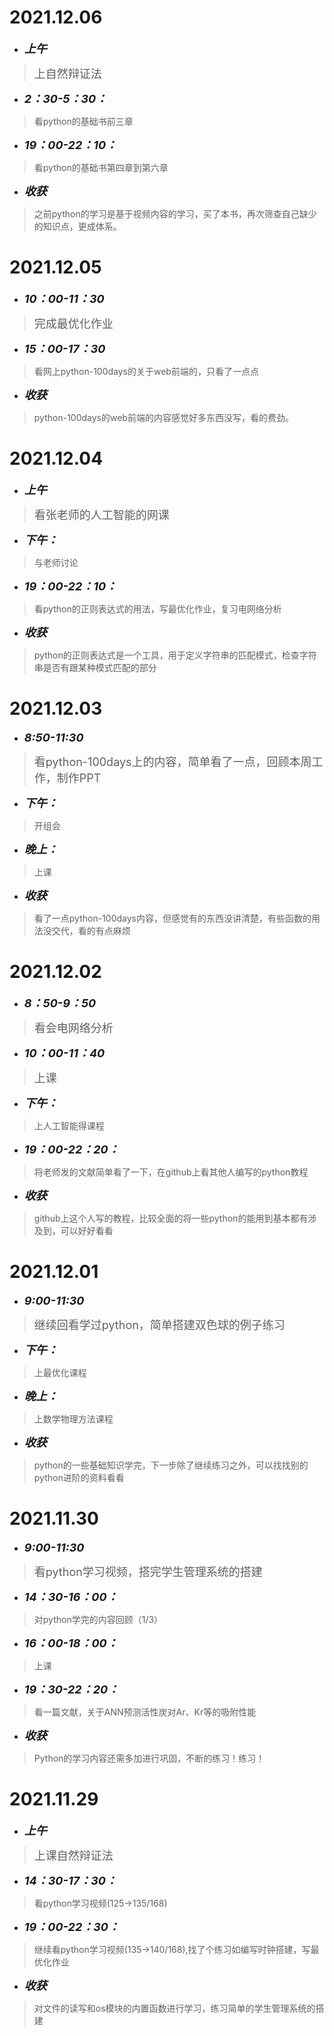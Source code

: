 #  2021.12.06
* <font size=4>__*上午*__</font>
> <font size=4>上自然辩证法</font>
* <font size=4>__*2：30-5：30：*__</font>
>看python的基础书前三章
* <font size=4>__*19：00-22：10：*__</font>
>看python的基础书第四章到第六章
* <font size=4>__*收获*__</font>
>之前python的学习是基于视频内容的学习，买了本书，再次筛查自己缺少的知识点，更成体系。

#  2021.12.05
* <font size=4>__*10：00-11：30*__</font>
> <font size=4>完成最优化作业</font>
* <font size=4>__*15：00-17：30*__</font>
>看网上python-100days的关于web前端的，只看了一点点
* <font size=4>__*收获*__</font>
>python-100days的web前端的内容感觉好多东西没写，看的费劲。

#  2021.12.04
* <font size=4>__*上午*__</font>
> <font size=4>看张老师的人工智能的网课</font>
* <font size=4>__*下午：*__</font>
>与老师讨论
* <font size=4>__*19：00-22：10：*__</font>
>看python的正则表达式的用法，写最优化作业，复习电网络分析
* <font size=4>__*收获*__</font>
>python的正则表达式是一个工具，用于定义字符串的匹配模式，检查字符串是否有跟某种模式匹配的部分
#  2021.12.03
* <font size=4>__*8:50-11:30*__</font>
> <font size=4>看python-100days上的内容，简单看了一点，回顾本周工作，制作PPT</font>
* <font size=4>__*下午：*__</font>
>开组会
* <font size=4>__*晚上：*__</font>
>上课
* <font size=4>__*收获*__</font>
>看了一点python-100days内容，但感觉有的东西没讲清楚，有些函数的用法没交代，看的有点麻烦

#  2021.12.02
* <font size=4>__*8：50-9：50*__</font>
> <font size=4>看会电网络分析</font>
* <font size=4>__*10：00-11：40*__</font>
> <font size=4>上课</font>
* <font size=4>__*下午：*__</font>
>上人工智能得课程
* <font size=4>__*19：00-22：20：*__</font>
>将老师发的文献简单看了一下，在github上看其他人编写的python教程
* <font size=4>__*收获*__</font>
>github上这个人写的教程，比较全面的将一些python的能用到基本都有涉及到，可以好好看看


#  2021.12.01
* <font size=4>__*9:00-11:30*__</font>
> <font size=4>继续回看学过python，简单搭建双色球的例子练习</font>
* <font size=4>__*下午：*__</font>
>上最优化课程
* <font size=4>__*晚上：*__</font>
>上数学物理方法课程
* <font size=4>__*收获*__</font>
>python的一些基础知识学完，下一步除了继续练习之外，可以找找别的python进阶的资料看看

#  2021.11.30
* <font size=4>__*9:00-11:30*__</font>
> <font size=4>看python学习视频，搭完学生管理系统的搭建</font>
* <font size=4>__*14：30-16：00：*__</font>
>对python学完的内容回顾（1/3）
* <font size=4>__*16：00-18：00：*__</font>
>上课
* <font size=4>__*19：30-22：20：*__</font>
>看一篇文献，关于ANN预测活性炭对Ar、Kr等的吸附性能
* <font size=4>__*收获*__</font>
>Python的学习内容还需多加进行巩固，不断的练习！练习！

#  2021.11.29
* <font size=4>__*上午*__</font>
> <font size=4>上课自然辩证法</font>
* <font size=4>__*14：30-17：30：*__</font>
>看python学习视频(125->135/168)
* <font size=4>__*19：00-22：30：*__</font>
>继续看python学习视频(135->140/168),找了个练习如编写时钟搭建，写最优化作业
* <font size=4>__*收获*__</font>
>对文件的读写和os模块的内置函数进行学习，练习简单的学生管理系统的搭建
